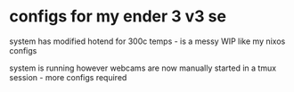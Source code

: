 # configs for my ender 3 v3 se
system has modified hotend for 300c temps - is a messy WIP like my nixos configs

system is running however webcams are now manually started in a tmux session - more configs required
